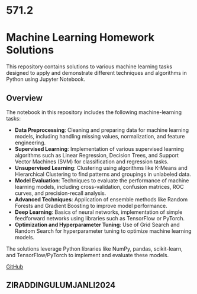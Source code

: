 # 571.2
# Machine Learning Homework Solutions

This repository contains solutions to various machine learning tasks designed to apply and demonstrate different techniques and algorithms in Python using Jupyter Notebook.

## Overview
The notebook in this repository includes the following machine-learning tasks:

- **Data Preprocessing**: Cleaning and preparing data for machine learning models, including handling missing values, normalization, and feature engineering.
- **Supervised Learning**: Implementation of various supervised learning algorithms such as Linear Regression, Decision Trees, and Support Vector Machines (SVM) for classification and regression tasks.
- **Unsupervised Learning**: Clustering using algorithms like K-Means and Hierarchical Clustering to find patterns and groupings in unlabeled data.
- **Model Evaluation**: Techniques to evaluate the performance of machine learning models, including cross-validation, confusion matrices, ROC curves, and precision-recall analysis.
- **Advanced Techniques**: Application of ensemble methods like Random Forests and Gradient Boosting to improve model performance.
- **Deep Learning**: Basics of neural networks, implementation of simple feedforward networks using libraries such as TensorFlow or PyTorch.
- **Optimization and Hyperparameter Tuning**: Use of Grid Search and Random Search for hyperparameter tuning to optimize machine learning models.
  
The solutions leverage Python libraries like NumPy, pandas, scikit-learn, and TensorFlow/PyTorch to implement and evaluate these models.

[GitHub](https://github.com/ziraddingulumjanly) 
## ZIRADDINGULUMJANLI2024

